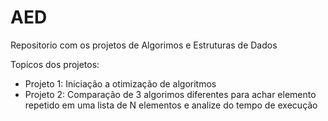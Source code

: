# AED
Repositorio com os projetos de Algorimos e Estruturas de Dados

Topicos dos projetos:
- Projeto 1: Iniciação a otimização de algoritmos
- Projeto 2: Comparação de 3 algorimos diferentes para achar elemento repetido em uma lista de N elementos e analize do tempo de execução 
